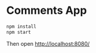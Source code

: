 # Comments App

```sh
npm install
npm start
```

Then open [http://localhost:8080/](http://localhost:8080/)